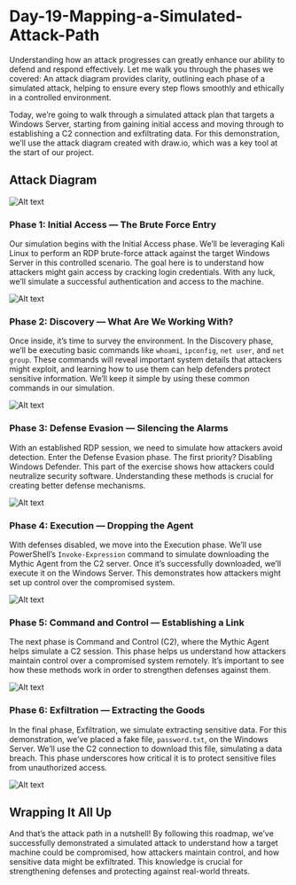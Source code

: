 # Day-19-Mapping-a-Simulated-Attack-Path

Understanding how an attack progresses can greatly enhance our ability to defend and respond effectively. Let me walk you through the phases we covered: An attack diagram provides clarity, outlining each phase of a simulated attack, helping to ensure every step flows smoothly and ethically in a controlled environment.

Today, we’re going to walk through a simulated attack plan that targets a Windows Server, starting from gaining initial access and moving through to establishing a C2 connection and exfiltrating data. For this demonstration, we’ll use the attack diagram created with draw.io, which was a key tool at the start of our project.

## Attack Diagram

![Alt text](https://raw.githubusercontent.com/Virus192/Day-19-Mapping-a-Simulated-Attack-Path/refs/heads/main/Images/Copy%20of%20Copy%20of%20MYDFIR-C%26C.drawio.png)

### Phase 1: Initial Access — The Brute Force Entry
Our simulation begins with the Initial Access phase. We’ll be leveraging Kali Linux to perform an RDP brute-force attack against the target Windows Server in this controlled scenario. The goal here is to understand how attackers might gain access by cracking login credentials. With any luck, we’ll simulate a successful authentication and access to the machine.

![Alt text](https://raw.githubusercontent.com/Virus192/Day-19-Mapping-a-Simulated-Attack-Path/refs/heads/main/Images/photo_6010098396611854206_w.jpg)

### Phase 2: Discovery — What Are We Working With?
Once inside, it’s time to survey the environment. In the Discovery phase, we’ll be executing basic commands like `whoami`, `ipconfig`, `net user`, and `net group`. These commands will reveal important system details that attackers might exploit, and learning how to use them can help defenders protect sensitive information. We’ll keep it simple by using these common commands in our simulation.

![Alt text](https://raw.githubusercontent.com/Virus192/Day-19-Mapping-a-Simulated-Attack-Path/refs/heads/main/Images/photo_6010098396611854207_w.jpg)

### Phase 3: Defense Evasion — Silencing the Alarms
With an established RDP session, we need to simulate how attackers avoid detection. Enter the Defense Evasion phase. The first priority? Disabling Windows Defender. This part of the exercise shows how attackers could neutralize security software. Understanding these methods is crucial for creating better defense mechanisms.

![Alt text](https://raw.githubusercontent.com/Virus192/Day-19-Mapping-a-Simulated-Attack-Path/refs/heads/main/Images/photo_6010098396611854208_w.jpg)

### Phase 4: Execution — Dropping the Agent
With defenses disabled, we move into the Execution phase. We’ll use PowerShell’s `Invoke-Expression` command to simulate downloading the Mythic Agent from the C2 server. Once it’s successfully downloaded, we’ll execute it on the Windows Server. This demonstrates how attackers might set up control over the compromised system.

![Alt text](https://raw.githubusercontent.com/Virus192/Day-19-Mapping-a-Simulated-Attack-Path/refs/heads/main/Images/photo_6010098396611854209_w.jpg)

### Phase 5: Command and Control — Establishing a Link
The next phase is Command and Control (C2), where the Mythic Agent helps simulate a C2 session. This phase helps us understand how attackers maintain control over a compromised system remotely. It’s important to see how these methods work in order to strengthen defenses against them.

![Alt text](https://raw.githubusercontent.com/Virus192/Day-19-Mapping-a-Simulated-Attack-Path/refs/heads/main/Images/photo_6010098396611854210_w.jpg)

### Phase 6: Exfiltration — Extracting the Goods
In the final phase, Exfiltration, we simulate extracting sensitive data. For this demonstration, we’ve placed a fake file, `password.txt`, on the Windows Server. We’ll use the C2 connection to download this file, simulating a data breach. This phase underscores how critical it is to protect sensitive files from unauthorized access.

![Alt text](https://raw.githubusercontent.com/Virus192/Day-19-Mapping-a-Simulated-Attack-Path/refs/heads/main/Images/photo_6010098396611854211_w.jpg)

## Wrapping It All Up
And that’s the attack path in a nutshell! By following this roadmap, we’ve successfully demonstrated a simulated attack to understand how a target machine could be compromised, how attackers maintain control, and how sensitive data might be exfiltrated. This knowledge is crucial for strengthening defenses and protecting against real-world threats.
